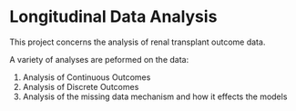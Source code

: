 # Longitudinal Data Analysis

This project concerns the analysis of renal transplant outcome data.

A variety of analyses are peformed on the data:
1. Analysis of Continuous Outcomes
2. Analysis of Discrete Outcomes
3. Analysis of the missing data mechanism and how it effects the models 
